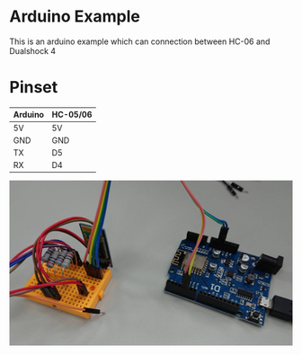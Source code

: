 # Arduino Example
This is an arduino example which can connection between HC-06 and Dualshock 4

# Pinset

| Arduino | HC-05/06 |
|---------|----------|
| 5V      | 5V       |
| GND     | GND      |
| TX      | D5       |
| RX      | D4       |

![Arduino](example.png)
